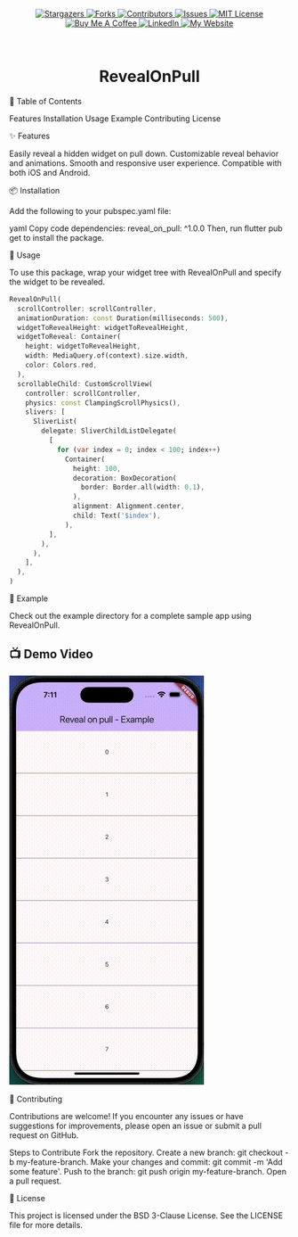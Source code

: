 <p align="center">
  <a href="https://github.com/manaspratap/reveal_on_pull/stargazers">
    <img alt="Stargazers" src="https://img.shields.io/github/stars/manaspratap/reveal_on_pull.svg?style=for-the-badge"/>
  </a>
  <a href="https://github.com/manaspratap/reveal_on_pull/network/members">
    <img alt="Forks" src="https://img.shields.io/github/forks/manaspratap/reveal_on_pull.svg?style=for-the-badge"/>
  </a>
  <a href="https://github.com/manaspratap/reveal_on_pull/graphs/contributors">
    <img alt="Contributors" src="https://img.shields.io/github/contributors/manaspratap/reveal_on_pull.svg?style=for-the-badge"/>
  </a>
  <a href="https://github.com/manaspratap/reveal_on_pull/issues">
    <img alt="Issues" src="https://img.shields.io/github/issues/manaspratap/reveal_on_pull.svg?style=for-the-badge"/>
  </a>
  <a href="https://github.com/manaspratap/reveal_on_pull/blob/master/LICENSE.txt">
    <img alt="MIT License" src="https://img.shields.io/github/license/manaspratap/reveal_on_pull.svg?style=for-the-badge"/>
  </a>
  <br />
   <a href="https://www.buymeacoffee.com/manaspratap">
    <img alt="Buy Me A Coffee" src="https://img.shields.io/badge/Buy_Me_A_Coffee-FFDD00?style=for-the-badge&logo=buy-me-a-coffee&logoColor=black"/>
  </a>
   <a href="https://www.linkedin.com/in/manaspratapthakur">
    <img alt="LinkedIn" src="https://img.shields.io/badge/LinkedIn-0077B5?style=for-the-badge&logo=linkedin&logoColor=white"/>
  </a>
   <a href="https://manaspratap.com">
    <img alt="My Website" src="https://img.shields.io/badge/My%20Website-4285F4?style=for-the-badge&logo=google-chrome&logoColor=white"/>
  </a>
</p>

<br />
<p align="center">
  <h1 align="center">RevealOnPull</h1>
</p>

📖 Table of Contents

Features
Installation
Usage
Example
Contributing
License

✨ Features

Easily reveal a hidden widget on pull down.
Customizable reveal behavior and animations.
Smooth and responsive user experience.
Compatible with both iOS and Android.

📦 Installation

Add the following to your pubspec.yaml file:

yaml
Copy code
dependencies:
reveal_on_pull: ^1.0.0
Then, run flutter pub get to install the package.

🚀 Usage

To use this package, wrap your widget tree with RevealOnPull and specify the widget to be revealed.

```dart
RevealOnPull(
  scrollController: scrollController,
  animationDuration: const Duration(milliseconds: 500),
  widgetToRevealHeight: widgetToRevealHeight,
  widgetToReveal: Container(
    height: widgetToRevealHeight,
    width: MediaQuery.of(context).size.width,
    color: Colors.red,
  ),
  scrollableChild: CustomScrollView(
    controller: scrollController,
    physics: const ClampingScrollPhysics(),
    slivers: [
      SliverList(
        delegate: SliverChildListDelegate(
          [
            for (var index = 0; index < 100; index++)
              Container(
                height: 100,
                decoration: BoxDecoration(
                  border: Border.all(width: 0.1),
                ),
                alignment: Alignment.center,
                child: Text('$index'),
              ),
          ],
        ),
      ),
    ],
  ),
)
```

🧪 Example

Check out the example directory for a complete sample app using RevealOnPull.

## 📺 Demo Video

![reveal_on_pull Demo](assets/screen_recording.gif)

🤝 Contributing

Contributions are welcome! If you encounter any issues or have suggestions for improvements, please open an issue or submit a pull request on GitHub.

Steps to Contribute
Fork the repository.
Create a new branch: git checkout -b my-feature-branch.
Make your changes and commit: git commit -m 'Add some feature'.
Push to the branch: git push origin my-feature-branch.
Open a pull request.

📄 License

This project is licensed under the BSD 3-Clause License. See the LICENSE file for more details.
